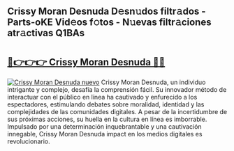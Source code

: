 ## Crissy Moran Desnuda D𝚎sn𝚞dos filtr𝚊dos - Parts-oKE Vid𝚎os f𝚘tos - N𝚞evas filtr𝚊ciones atr𝚊ctivas Q1BAs

# <h2><a href="http://mb3kxn.tromn.icu/?c=Crissy+Moran+Desnuda">🔗👉👉👉 Crissy Moran Desnuda 🔗🔗</a></h2>

[![Crissy Moran Desnuda nuevo](https://i.imgur.com/pEAQMta.gif)](http://mb3kxn.tromn.icu/?c=Crissy+Moran+Desnuda)
Crissy Moran Desnuda, un individuo intrigante y complejo, desafía la comprensión fácil. Su innovador método de interactuar con el público en línea ha cautivado y enfurecido a los espectadores, estimulando debates sobre moralidad, identidad y las complejidades de las comunidades digitales. A pesar de la incertidumbre de sus próximas acciones, su huella en la cultura en línea es imborrable. Impulsado por una determinación inquebrantable y una cautivación innegable, Crissy Moran Desnuda impact en los medios digitales es revolucionario.
